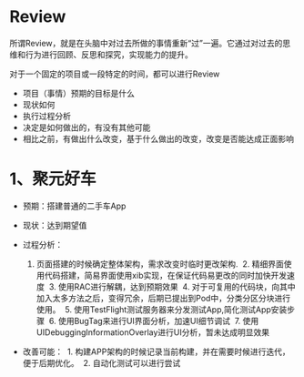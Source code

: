 # Review
所谓Review，就是在头脑中对过去所做的事情重新“过”一遍。它通过对过去的思维和行为进行回顾、反思和探究，实现能力的提升。

对于一个固定的项目或一段特定的时间，都可以进行Review

- 项目（事情）预期的目标是什么
- 现状如何
- 执行过程分析
- 决定是如何做出的，有没有其他可能
- 相比之前，有做出什么改变，基于什么做出的改变，改变是否能达成正面影响

# 1、聚元好车
- 预期：搭建普通的二手车App
- 现状：达到期望值
- 过程分析：

  1. 页面搭建的时候确定整体架构，需求改变时临时更改架构.
  2. 精细界面使用代码搭建，简易界面使用xib实现，在保证代码易更改的同时加快开发速度
  3. 使用RAC进行解耦，达到预期效果
  4. 对于可复用的代码块，向其中加入太多方法之后，变得冗余，后期已提出到Pod中，分类分区分块进行使用。
  5. 使用TestFlight测试服务器来分发测试App,简化测试App安装步骤
  6. 使用BugTag来进行UI界面分析，加速UI细节调试
  7. 使用UIDebuggingInformationOverlay进行UI分析，暂未达成明显效果

- 改善可能：
  1. 构建APP架构的时候记录当前构建，并在需要时候进行迭代，便于后期优化。
  2. 自动化测试可以进行尝试
